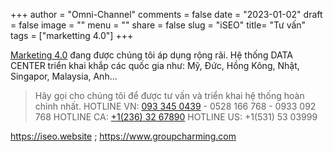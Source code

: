 +++
author = "Omni-Channel"
comments = false
date = "2023-01-02"
draft = false
image = ""
menu = ""
share = false
slug = "iSEO"
title= "Tư vấn"
tags = ["marketting 4.0"]
+++

[Marketing 4.0](https://omni-channel.vn/crm/) đang được chúng tôi áp dụng rộng rãi. Hệ thống DATA CENTER triển khai khắp các quốc gia như: Mỹ, Đức, Hồng Kông, Nhật, Singapor, Malaysia, Anh...

> Hãy gọi cho chúng tôi để được tư vấn và triển khai hệ thống hoàn chỉnh nhất.  <space> <space>
> HOTLINE VN: [093 345 0439](tel:+84933450439) - 0528 166 768 - 0933 092 768  <space> <space>
> HOTLINE CA: [+1(236) 32 67890](tel:+12363267890)  <space> <space>
> HOTLINE US: +1(531) 53 03999

https://iseo.website ; https://www.groupcharming.com

